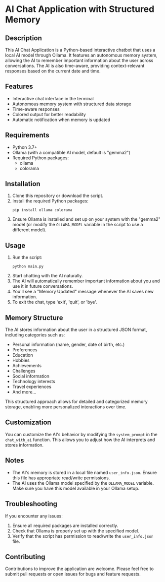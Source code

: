 # AI Chat Application with Structured Memory

## Description

This AI Chat Application is a Python-based interactive chatbot that uses a local AI model through Ollama. It features an autonomous memory system, allowing the AI to remember important information about the user across conversations. The AI is also time-aware, providing context-relevant responses based on the current date and time.

## Features

- Interactive chat interface in the terminal
- Autonomous memory system with structured data storage
- Time-aware responses
- Colored output for better readability
- Automatic notification when memory is updated

## Requirements

- Python 3.7+
- Ollama (with a compatible AI model, default is "gemma2")
- Required Python packages:
  - ollama
  - colorama

## Installation

1. Clone this repository or download the script.
2. Install the required Python packages:
   ```
   pip install ollama colorama
   ```
3. Ensure Ollama is installed and set up on your system with the "gemma2" model (or modify the `OLLAMA_MODEL` variable in the script to use a different model).

## Usage

1. Run the script:
   ```
   python main.py
   ```
2. Start chatting with the AI naturally.
3. The AI will automatically remember important information about you and use it in future conversations.
4. You'll see a "Memory Updated" message whenever the AI saves new information.
5. To exit the chat, type 'exit', 'quit', or 'bye'.

## Memory Structure

The AI stores information about the user in a structured JSON format, including categories such as:

- Personal information (name, gender, date of birth, etc.)
- Preferences
- Education
- Hobbies
- Achievements
- Challenges
- Social information
- Technology interests
- Travel experiences
- And more...

This structured approach allows for detailed and categorized memory storage, enabling more personalized interactions over time.

## Customization

You can customize the AI's behavior by modifying the `system_prompt` in the `chat_with_ai` function. This allows you to adjust how the AI interprets and stores information.

## Notes

- The AI's memory is stored in a local file named `user_info.json`. Ensure this file has appropriate read/write permissions.
- The AI uses the Ollama model specified by the `OLLAMA_MODEL` variable. Make sure you have this model available in your Ollama setup.

## Troubleshooting

If you encounter any issues:
1. Ensure all required packages are installed correctly.
2. Check that Ollama is properly set up with the specified model.
3. Verify that the script has permission to read/write the `user_info.json` file.

## Contributing

Contributions to improve the application are welcome. Please feel free to submit pull requests or open issues for bugs and feature requests.